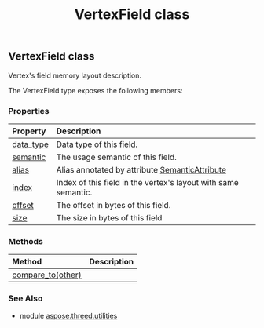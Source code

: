 ﻿---
title: VertexField class
second_title: Aspose.3D for Python via .NET API References
description: 
type: docs
weight: 240
url: /python-net/aspose.threed.utilities/vertexfield/
is_root: false
---

## VertexField class

Vertex's field memory layout description.



The VertexField type exposes the following members:

### Properties
| Property | Description |
| :- | :- |
| [data_type](/3d/python-net/aspose.threed.utilities/vertexfield/data_type) | Data type of this field. |
| [semantic](/3d/python-net/aspose.threed.utilities/vertexfield/semantic) | The usage semantic of this field. |
| [alias](/3d/python-net/aspose.threed.utilities/vertexfield/alias) | Alias annotated by attribute [SemanticAttribute](/3d/python-net/aspose.threed.utilities/semanticattribute) |
| [index](/3d/python-net/aspose.threed.utilities/vertexfield/index) | Index of this field in the vertex's layout with same semantic. |
| [offset](/3d/python-net/aspose.threed.utilities/vertexfield/offset) | The offset in bytes of this field. |
| [size](/3d/python-net/aspose.threed.utilities/vertexfield/size) | The size in bytes of this field |


### Methods
| Method | Description |
| :- | :- |
| [compare_to(other)](/3d/python-net/aspose.threed.utilities/vertexfield/compare_to/#VertexField) |  |


### See Also

* module [aspose.threed.utilities](../)
